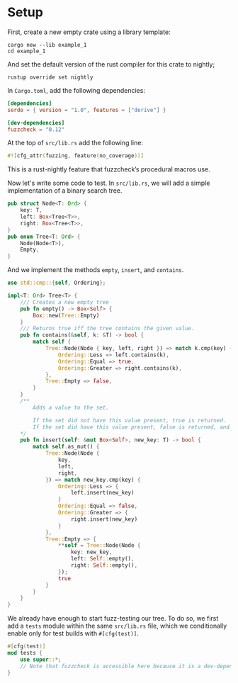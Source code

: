 # Setup
First, create a new empty crate using a library template:

```
cargo new --lib example_1
cd example_1
```

And set the default version of the rust compiler for this crate to nightly;
```
rustup override set nightly
```

In `Cargo.toml`, add the following dependencies:
```toml
[dependencies]
serde = { version = "1.0", features = ["derive"] }

[dev-dependencies]
fuzzcheck = "0.12"
```

At the top of `src/lib.rs` add the following line:
```rust ignore
#![cfg_attr(fuzzing, feature(no_coverage))]
```
This is a rust-nightly feature that fuzzcheck’s procedural macros use.

Now let's write some code to test. In `src/lib.rs`, we will add a simple implementation of a binary search tree. 

```rust ignore
pub struct Node<T: Ord> {
    key: T,
    left: Box<Tree<T>>,
    right: Box<Tree<T>>,
}
pub enum Tree<T: Ord> {
    Node(Node<T>),
    Empty,
}
```

And we implement the methods `empty`, `insert`, and `contains`.

```rust ignore
use std::cmp::{self, Ordering};

impl<T: Ord> Tree<T> {
    /// Creates a new empty tree
    pub fn empty() -> Box<Self> {
        Box::new(Tree::Empty)
    }
    /// Returns true iff the tree contains the given value.
    pub fn contains(&self, k: &T) -> bool {
        match self {
            Tree::Node(Node { key, left, right }) => match k.cmp(key) {
                Ordering::Less => left.contains(k),
                Ordering::Equal => true,
                Ordering::Greater => right.contains(k),
            },
            Tree::Empty => false,
        }
    }
    /**
        Adds a value to the set.

        If the set did not have this value present, true is returned.
        If the set did have this value present, false is returned, and the tree is left unmodified.
    */
    pub fn insert(self: &mut Box<Self>, new_key: T) -> bool {
        match self.as_mut() {
            Tree::Node(Node {
                key,
                left,
                right,
            }) => match new_key.cmp(key) {
                Ordering::Less => {
                    left.insert(new_key)
                }
                Ordering::Equal => false,
                Ordering::Greater => {
                    right.insert(new_key)
                }
            },
            Tree::Empty => {
                **self = Tree::Node(Node {
                    key: new_key,
                    left: Self::empty(),
                    right: Self::empty(),
                });
                true
            }
        }
    }
}
```

We already have enough to start fuzz-testing our tree. To do so, we first add a `tests` module
within the same `src/lib.rs` file, which we conditionally enable only for test builds with `#[cfg(test)]`.
```rust ignore
#[cfg(test)]
mod tests {
    use super::*;
    // Note that fuzzcheck is accessible here because it is a dev-dependency.
}
```